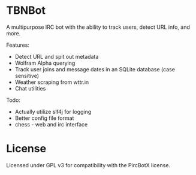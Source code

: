 # TBNBot
A multipurpose IRC bot with the ability to track users, detect URL info, and more.

Features:  
* Detect URL and spit out metadata  
* Wolfram Alpha querying  
* Track user joins and message dates in an SQLite database (case sensitive)
* Weather scraping from wttr.in  
* Chat utilities

Todo:   
* Actually utilize slf4j for logging
* Better config file format  
* chess - web and irc interface

# License
Licensed under GPL v3 for compatibility with the PircBotX license.
